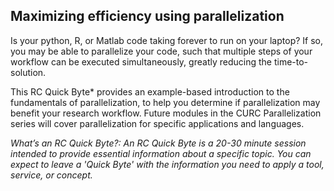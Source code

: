 ## Maximizing efficiency using parallelization

Is your python, R, or Matlab code taking forever to run on your laptop? If so, you may be able to parallelize your code, such that multiple steps of your workflow can be executed simultaneously, greatly reducing the time-to-solution.

This RC Quick Byte* provides an example-based introduction to the fundamentals of parallelization, to help you determine if parallelization may benefit your research workflow. Future modules in the CURC Parallelization series will cover parallelization for specific applications and languages.

_What’s an RC Quick Byte?: An RC Quick Byte is a 20-30 minute session intended to provide essential information about a specific topic. You can expect to leave a 'Quick Byte' with the information you need to apply a tool, service, or concept._

